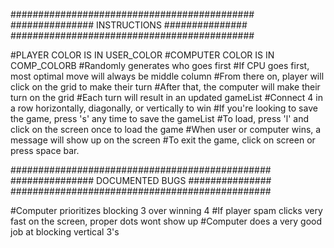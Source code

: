 ############################################
############### INSTRUCTIONS ###############
############################################

#PLAYER COLOR IS IN USER_COLOR
#COMPUTER COLOR IS IN COMP_COLORB
#Randomly generates who goes first
#If CPU goes first, most optimal move will always be middle column
#From there on, player will click on the grid to make their turn
#After that, the computer will make their turn on the grid
#Each turn will result in an updated gameList
#Connect 4 in a row horizontally, diagonally, or vertically to win
#If you're looking to save the game, press 's' any time to save the gameList
#To load, press 'l' and click on the screen once to load the game
#When user or computer wins, a message will show up on the screen
#To exit the game, click on screen or press space bar.

###############################################
############### DOCUMENTED BUGS ###############
###############################################

#Computer prioritizes blocking 3 over winning 4
#If player spam clicks very fast on the screen, proper dots wont show up
#Computer does a very good job at blocking vertical 3's
